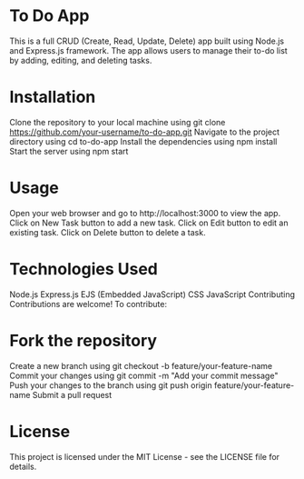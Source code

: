 
# To Do App
This is a full CRUD (Create, Read, Update, Delete) app built using Node.js and Express.js framework. The app allows users to manage their to-do list by adding, editing, and deleting tasks.

# Installation
Clone the repository to your local machine using git clone https://github.com/your-username/to-do-app.git
Navigate to the project directory using cd to-do-app
Install the dependencies using npm install
Start the server using npm start

# Usage
Open your web browser and go to http://localhost:3000 to view the app.
Click on New Task button to add a new task.
Click on Edit button to edit an existing task.
Click on Delete button to delete a task.

# Technologies Used
Node.js
Express.js
EJS (Embedded JavaScript)
CSS
JavaScript
Contributing
Contributions are welcome! To contribute:

# Fork the repository
Create a new branch using git checkout -b feature/your-feature-name
Commit your changes using git commit -m "Add your commit message"
Push your changes to the branch using git push origin feature/your-feature-name
Submit a pull request

# License
This project is licensed under the MIT License - see the LICENSE file for details.
